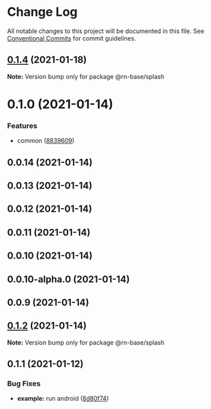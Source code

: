 # Change Log

All notable changes to this project will be documented in this file.
See [Conventional Commits](https://conventionalcommits.org) for commit guidelines.

## [0.1.4](https://github.com/danghungtb26/dvh-module/compare/@rn-base/splash@0.1.2...@rn-base/splash@0.1.4) (2021-01-18)

**Note:** Version bump only for package @rn-base/splash

# 0.1.0 (2021-01-14)

### Features

- common ([8839609](https://github.com/danghungtb26/dvh-module/commit/8839609e679534e58f8e0ec64134aa7a26c38773))

## 0.0.14 (2021-01-14)

## 0.0.13 (2021-01-14)

## 0.0.12 (2021-01-14)

## 0.0.11 (2021-01-14)

## 0.0.10 (2021-01-14)

## 0.0.10-alpha.0 (2021-01-14)

## 0.0.9 (2021-01-14)

## [0.1.2](https://github.com/danghungtb26/dvh-module/compare/@rn-base/splash@0.1.1...@rn-base/splash@0.1.2) (2021-01-14)

**Note:** Version bump only for package @rn-base/splash

## 0.1.1 (2021-01-12)

### Bug Fixes

- **example:** run android ([8d80f74](https://github.com/danghungtb26/splash/commit/8d80f7444c3dffa3ca836715359f7b839195bd44))
